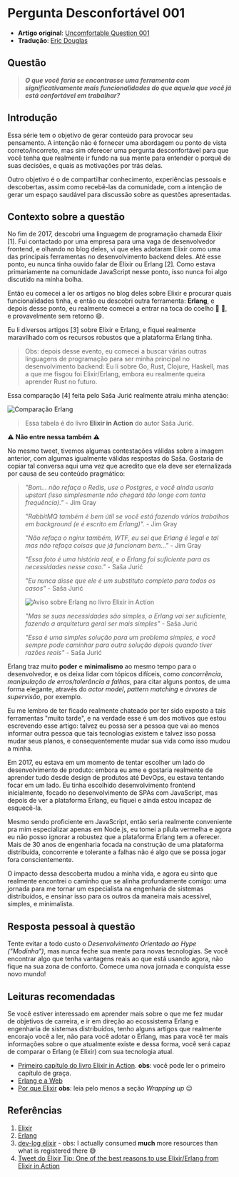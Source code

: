 # Pergunta Desconfortável 001

-   **Artigo original**: [Uncomfortable Question 001]()
-   **Tradução**: [Eric Douglas](https://github.com/ericdouglas)

## Questão

> **_O que você faria se encontrasse uma ferramenta com significativamente mais funcionalidades do que aquela que você já está confortável em trabalhar?_**

## Introdução

Essa série tem o objetivo de gerar conteúdo para provocar seu pensamento. A intenção não é fornecer uma abordagem ou ponto de vista correto/incorreto, mas sim oferecer uma pergunta desconfortável para que você tenha que realmente ir fundo na sua mente para entender o porquê de suas decisões, e quais as motivações por trás delas.

Outro objetivo é o de compartilhar conhecimento, experiências pessoais e descobertas, assim como recebê-las da comunidade, com a intenção de gerar um espaço saudável para discussão sobre as questões apresentadas.

## Contexto sobre a questão

No fim de 2017, descobri uma linguagem de programação chamada Elixir [1]. Fui contactado por uma empresa para uma vaga de desenvolvedor frontend, e olhando no blog deles, vi que eles adotaram Elixir como uma das principais ferramentas no desenvolvimento backend deles. Até esse ponto, eu nunca tinha ouvido falar de Elixir ou Erlang [2]. Como estava primariamente na comunidade JavaScript nesse ponto, isso nunca foi algo discutido na minha bolha.

Então eu comecei a ler os artigos no blog deles sobre Elixir e procurar quais funcionalidades tinha, e então eu descobri outra ferramenta: **Erlang**, e depois desse ponto, eu realmente comecei a entrar na toca do coelho 🐇 💊, e provavelmente sem retorno 😄.

Eu li diversos artigos [3] sobre Elixir e Erlang, e fiquei realmente maravilhado com os recursos robustos que a plataforma Erlang tinha.

> Obs: depois desse evento, eu comecei a buscar várias outras linguagens de programação para ser minha principal no desenvolvimento backend: Eu li sobre Go, Rust, Clojure, Haskell, mas a que me fisgou foi Elixir/Erlang, embora eu realmente queira aprender Rust no futuro.

Essa comparação [4] feita pelo Saša Jurić realmente atraiu minha atenção:

![Comparação Erlang](https://i.imgur.com/0mEzuSb.jpg)

> Essa tabela é do livro **Elixir in Action** do autor Saša Jurić.

⚠️ **Não entre nessa também** ⚠️

No mesmo tweet, tivemos algumas contestações válidas sobre a imagem anterior, com algumas igualmente válidas respostas do Saša. Gostaria de copiar tal conversa aqui uma vez que acredito que ela deve ser eternalizada por causa de seu conteúdo pragmático:

> _"Bom... não refaça o Redis, use o Postgres, e você ainda usaria upstart (isso simplesmente não chegará tão longe com tanta frequência)."_ - Jim Gray
>
> _"RabbitMQ também é bem útil se você está fazendo vários trabalhos em background (e é escrito em Erlang)"._ - Jim Gray
>
> _"Não refaça o nginx também, WTF, eu sei que Erlang é legal e tal mas não refaça coisas que já funcionam bem..."_ - Jim Gray
>
> _"Essa foto é uma história real, e o Erlang foi suficiente para as necessidades nesse caso."_ - Saša Jurić
>
> _"Eu nunca disse que ele é um substituto completo para todos os casos"_ - Saša Jurić
>
> ![Aviso sobre Erlang no livro Elixir in Action](https://i.imgur.com/Yc3BUow.jpg)
>
> _"Mas se suas necessidades são simples, o Erlang vai ser suficiente, fazendo a arquitetura geral ser mais simples"_ - Saša Jurić
>
> _"Essa é uma simples solução para um problema simples, e você sempre pode caminhar para outra solução depois quando tiver razões reais"_ - Saša Jurić

Erlang traz muito **poder** e **minimalismo** ao mesmo tempo para o desenvolvedor, e os deixa lidar com tópicos difíceis, como _concorrência_, _manipulação de erros/tolerância a falhas_, para citar alguns pontos, de uma forma elegante, através do _actor model_, _pattern matching_ e _árvores de supervisão_, por exemplo.

Eu me lembro de ter ficado realmente chateado por ter sido exposto a tais ferramentas "muito tarde", e na verdade esse é um dos motivos que estou escrevendo esse artigo: talvez eu possa ser a pessoa que vai ao menos informar outra pessoa que tais tecnologias existem e talvez isso possa mudar seus planos, e consequentemente mudar sua vida como isso mudou a minha.

Em 2017, eu estava em um momento de tentar escolher um lado do desenvolvimento de produto: embora eu ame e gostaria realmente de aprender tudo desde design de produtos até DevOps, eu estava tentando focar em um lado. Eu tinha escolhido desenvolvimento frontend inicialmente, focado no desenvolvimento de SPAs com JavaScript, mas depois de ver a plataforma Erlang, eu fiquei e ainda estou incapaz de esquecê-la.

Mesmo sendo proficiente em JavaScript, então seria realmente conveniente pra mim especializar apenas em Node.js, eu tomei a pílula vermelha e agora eu não posso ignorar a robustez que a plataforma Erlang tem a oferecer. Mais de 30 anos de engenharia focada na construção de uma plataforma distribuída, concorrente e tolerante a falhas não é algo que se possa jogar fora conscientemente.

O impacto dessa descoberta mudou a minha vida, e agora eu sinto que realmente encontrei o caminho que se alinha profundamente comigo: uma jornada para me tornar um especialista na engenharia de sistemas distribuídos, e ensinar isso para os outros da maneira mais acessível, simples, e minimalista.

## Resposta pessoal à questão

Tente evitar a todo custo o _Desenvolvimento Orientado ao Hype ("Modinha")_, mas nunca feche sua mente para novas tecnologias. Se você encontrar algo que tenha vantagens reais ao que está usando agora, não fique na sua zona de conforto. Comece uma nova jornada e conquista esse novo mundo!

## Leituras recomendadas

Se você estiver interessado em aprender mais sobre o que me fez mudar de objetivos de carreira, e ir em direção ao ecossistema Erlang e engenharia de sistemas distribuídos, tenho alguns artigos que realmente encorajo você a ler, não para você adotar o Erlang, mas para você ter mais informações sobre o que atualmente existe e dessa forma, você será capaz de comparar o Erlang (e Elixir) com sua tecnologia atual.

-   [Primeiro capítulo do livro Elixir in Action](https://www.manning.com/books/elixir-in-action-second-edition). **obs**: você pode ler o primeiro capítulo de graça.
-   [Erlang e a Web](https://ninenines.eu/docs/en/cowboy/2.8/guide/erlang_web/)
-   [Por que Elixir](https://www.theerlangelist.com/article/why_elixir) **obs**: leia pelo menos a seção _Wrapping
    up_ 😉

## Referências

1. [Elixir](https://elixir-lang.org/)
2. [Erlang](https://www.erlang.org/)
3. [dev-log elixir](https://github.com/ericdouglas/dev-log/blob/master/source/elixir.md) - obs: I
   actually consumed **much** more resources than what is registered there 😅
4. [Tweet do Elixir Tip: One of the best reasons to use Elixir/Erlang from Elixir in Action](https://twitter.com/ElixirTip/status/738794467264729088)
